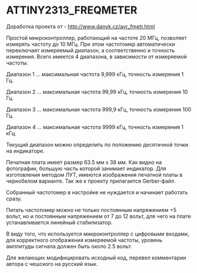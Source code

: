 # ATTINY2313_FREQMETER

Доработка проекта от - http://www.danyk.cz/avr_fmetr.html

Простой микроконтроллер, работающий на частоте 20 МГц, позволяет измерять частоту до 10 МГц. При этом частотомер автоматически переключает измеряемый диапазон, а соответственно и точность измерения. Всего имеется 4 диапазона, в зависимости от измеряемой частоты.

Диапазон 1 … максимальная частота 9,999 кГц, точность измерения 1 Гц.

Диапазон 2 … максимальная частота 99,99 кГц, точность измерения 10 Гц.

Диапазон 3 … максимальная частота 999,9 кГц, точность измерения 100 Гц.

Диапазон 4 … максимальная частота 9999 кГц, точность измерения 1 кГц.

Текущий диапазон можно определить по положению десятичной точки на индикаторе.


Печатная плата имеет размер 63.5 мм х 38 мм. Как видно на фотографии, большую часть которой занимает индикатор.
Для изготовления методом ЛУТ, имеются изображения печатной платы в чернобелом варианте. Так же к проекту прилагается Gerber-файл.

Собранный частотомер в настройке не нуждается и начинает работать сразу.

Питать частотомер можно не только постоянным напряжением +5 вольт, но и постоянным напряжением от 7 до 12 вольт, для чего на плате устанавливается линейный стабилизатор.

В виду того, что используется микроконтроллер с цифровыми входами, для корректного отображения измеряемой частоты, уровень амплитуды сигнала должен быть около 2.5 вольт.

Для желающих модифицировать исходный код, перевел комментарии автора с чешского на русский язык.
